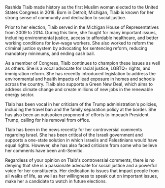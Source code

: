 Rashida Tlaib made history as the first Muslim woman elected to the United States Congress in 2018. Born in Detroit, Michigan, Tlaib is known for her strong sense of community and dedication to social justice.

Prior to her election, Tlaib served in the Michigan House of Representatives from 2009 to 2014. During this time, she fought for many important issues, including environmental justice, access to affordable healthcare, and better working conditions for low-wage workers. She also worked to reform the criminal justice system by advocating for sentencing reform, reducing mandatory minimums, and ending cash bail.

As a member of Congress, Tlaib continues to champion these issues as well as others. She is a vocal advocate for racial justice, LGBTQ+ rights, and immigration reform. She has recently introduced legislation to address the environmental and health impacts of lead exposure in homes and schools across the country. Tlaib also supports a Green New Deal, which aims to address climate change and create millions of new jobs in the renewable energy sector.

Tlaib has been vocal in her criticism of the Trump administration's policies, including the travel ban and the family separation policy at the border. She has also been an outspoken proponent of efforts to impeach President Trump, calling for his removal from office.

Tlaib has been in the news recently for her controversial comments regarding Israel. She has been critical of the Israeli government and supports a one-state solution in which Israelis and Palestinians would have equal rights. However, she has also faced criticism from some who believe her comments have been anti-Semitic.

Regardless of your opinion on Tlaib's controversial comments, there is no denying that she is a passionate advocate for social justice and a powerful voice for her constituents. Her dedication to issues that impact people from all walks of life, as well as her willingness to speak out on important issues, make her a candidate to watch in future elections.
